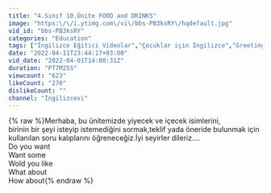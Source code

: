 ```yaml
---
title: "4.Sınıf 10.Ünite FOOD and DRINKS"
image: "https:\/\/i.ytimg.com\/vi\/bbs-PB3ksRY\/hqdefault.jpg"
vid_id: "bbs-PB3ksRY"
categories: "Education"
tags: ["İngilizce Eğitici Videolar","Çocuklar için İngilizce","Greeting and Meeting"]
date: "2022-04-11T23:44:17+03:00"
vid_date: "2022-04-01T14:00:31Z"
duration: "PT7M25S"
viewcount: "623"
likeCount: "270"
dislikeCount: ""
channel: "İngilizcevi"
---
```

{% raw %}Merhaba, bu ünitemizde yiyecek ve içecek isimlerini,<br />birinin bir şeyi isteyip istemediğini sormak,teklif yada öneride bulunmak için kullanılan soru kalıplarını öğreneceğiz.İyi seyirler dileriz....<br />Do you want<br />Want some<br />Wold you like<br />What about<br />How about{% endraw %}
